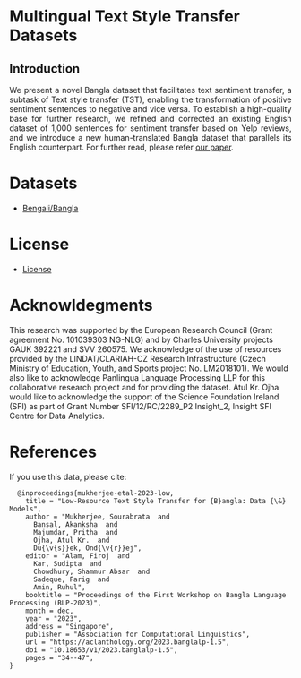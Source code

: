 # Multingual Text Style Transfer Datasets
## Introduction
<p align="justify">
We present a novel Bangla dataset that facilitates text sentiment transfer, a subtask of Text style transfer (TST), enabling the transformation of positive sentiment sentences to negative and vice versa. To establish a high-quality base for further research, we refined and corrected an existing English dataset of 1,000 sentences for sentiment transfer based on Yelp reviews, and we introduce a new human-translated Bangla dataset that parallels its English counterpart. For further read, please refer <a href="https://aclanthology.org/2023.banglalp-1.5"> our paper</a>.</p>

# Datasets
- [Bengali/Bangla](https://github.com/panlingua/multilingual-tst-datasets) 

# License
- [License](https://github.com/panlingua/multilingual-tst-datasets/blob/main/LICENSE)
# Acknowldegments
This research was supported by the European Research Council (Grant agreement No. 101039303 NG-NLG) and by Charles University projects GAUK 392221 and SVV 260575. We acknowledge of the use of resources provided by the LINDAT/CLARIAH-CZ Research Infrastructure (Czech Ministry of Education, Youth, and Sports project No. LM2018101). We would also like to acknowledge Panlingua Language Processing LLP for this collaborative research project and for providing the dataset.
Atul Kr. Ojha would like to acknowledge the support of the Science Foundation Ireland (SFI) as part of Grant Number SFI/12/RC/2289_P2 Insight_2, Insight SFI Centre for Data Analytics.
# References
If you use this data, please cite:
```
  @inproceedings{mukherjee-etal-2023-low,
    title = "Low-Resource Text Style Transfer for {B}angla: Data {\&} Models",
    author = "Mukherjee, Sourabrata  and
      Bansal, Akanksha  and
      Majumdar, Pritha  and
      Ojha, Atul Kr.  and
      Du{\v{s}}ek, Ond{\v{r}}ej",
    editor = "Alam, Firoj  and
      Kar, Sudipta  and
      Chowdhury, Shammur Absar  and
      Sadeque, Farig  and
      Amin, Ruhul",
    booktitle = "Proceedings of the First Workshop on Bangla Language Processing (BLP-2023)",
    month = dec,
    year = "2023",
    address = "Singapore",
    publisher = "Association for Computational Linguistics",
    url = "https://aclanthology.org/2023.banglalp-1.5",
    doi = "10.18653/v1/2023.banglalp-1.5",
    pages = "34--47",
}
```

